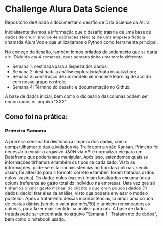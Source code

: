 # Challenge Alura Data Science
Repositório destinado a documentar o desafio de Data Science da Alura

Inicialmente tivemos a informação que o desafio trataria de uma base de dados de churn (indice de saída/desistência) de uma empresa fictícia chamada Alura Voz e que utilizariamos o Python como ferramenta principal.

No começo do desafio, também fomos brifados do andamento que se daria ele. Dividido em 4 semanas, cada semana tinha uma tarefa diferente.

- Semana 1: destinada para a limpeza dos dados;
- Semana 2: destinada a análise exploratória/data visualization;
- Semana 3: construção de um modelo de machine learning de acordo com nosso grupo controle;
- Semana 4: Término do desafio e documentação no Github.

A base de dados inicial, bem como o dicionário das colunas podem ser encontrados no arquivo "XXX"

##

## Como foi na prática:
### Primeira Semana
A primeira semana foi destinada a limpeza dos dados, com o compartilhamento das atividades via Trello com a visão Kanban. 
Primeiro foi necessário extrair o arquvivo JSON via API e normalizar ele para um Dataframe que poderíamos manipular.
Após isso, entendemos quais as informações tinhamos e também os tipos de cada dado.
Visto as informações, pode-se notar inconsistências no tipo das colunas, sendo assim, foi alterado para o formato correto e também foram tratados dados nulos (vazios). 
Os dados nulos (vazios) foram localizados em uma única coluna (referente ao gasto total do indíviduo na empresa). Uma vez que só tinhamos o valor gasto mensal do cliente e que eram poucos dados (11 dados) decidi tirar eles da análise, visto que poderia enviesar o modelo posterior.
Após o tratamento dessas inconsistências, criamos uma coluna de contas diárias (sendo o valor por mês/30) e também renomeamos as colunas, para fazer mais sentido na análise para nós.
A base de dados tratada pode ser encontrada no arquivo "Semana 1 - Tratamento de dados", bem como o notebook usado.
